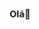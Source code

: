 ### Olá👋

<!--
**meduardalencina/meduardalencina** is a ✨ _special_ ✨ repository because its `README.md` (this file) appears on your GitHub profile.

Esta é a minha página inicial!!

Esta é a modificação da branch nova branch


